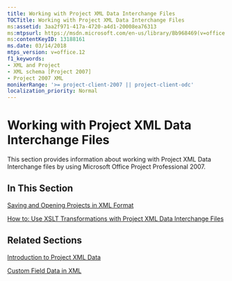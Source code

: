 ```yaml
---
title: Working with Project XML Data Interchange Files
TOCTitle: Working with Project XML Data Interchange Files
ms:assetid: 3aa2f971-417a-4720-a4d1-20008ea76313
ms:mtpsurl: https://msdn.microsoft.com/en-us/library/Bb968469(v=office.12)
ms:contentKeyID: 13188161
ms.date: 03/14/2018
mtps_version: v=office.12
f1_keywords:
- XML and Project
- XML schema [Project 2007]
- Project 2007 XML
monikerRange: '>= project-client-2007 || project-client-odc'
localization_priority: Normal
---
```


# Working with Project XML Data Interchange Files




This section provides information about working with Project XML Data Interchange files by using Microsoft Office Project Professional 2007.

## In This Section

[Saving and Opening Projects in XML Format](saving-and-opening-projects-in-xml-format.md)

[How to: Use XSLT Transformations with Project XML Data Interchange Files](how-to-use-xslt-transformations-with-project-xml-data-interchange-files.md)

## Related Sections

[Introduction to Project XML Data](introduction-to-project-xml-data.md)

[Custom Field Data in XML](custom-field-data-in-xml.md)

